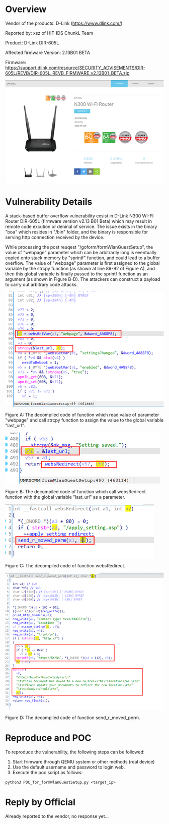 # Overview
Vendor of the products: D-Link (https://www.dlink.com/)

Reported by: xsz of HIT-IDS ChunkL Team

Product: D-Link DIR-605L

Affected firmware Version: 2.13B01 BETA

Firmware: https://support.dlink.com/resource/SECURITY_ADVISEMENTS/DIR-605L/REVB/DIR-605L_REVB_FIRMWARE_v2.13B01_BETA.zip

![product](../../imgs/product.png)

# Vulnerability Details
A stack-based buffer overflow vulnerability exsist in D-Link N300 WI-FI Router DIR-605L (firmware version v2.13 B01 Beta) which may result in remote code excution or deninal of service. The issue exists in the binary "boa" which resides in "/bin" folder, and the binary is responsible for serving http connection received by the device. 

While processing the post reuqest "/goform/formWlanGuestSetup", the value of "webpage" parameter which can be arbitrarily long is eventually copied onto stack memory by "sprintf" function, and could lead to a buffer overflow. The value of "webpage" parameter is first assigned to the global variable by the strcpy function (as shown at line 89-92 of Figure A), and then this global variable is finally passed to the sprintf function as an argument (as shown in Figure B-D). The attackers can construct a payload to carry out arbitrary code attacks.

![Fig1](imgs/Fig1.png)

Figure A: The decompiled code of function which read value of parameter "webpage" and call strcpy function to assign the value to the global variable "last_url".

![fig2](imgs/fig2.png)

Figure B: The decompiled code of function which call websRedirect function with the global variable "last_url" as a parameter.

![fig3](imgs/fig3.png)

Figure C: The decompiled code of function websRedirect.

![fig4](imgs/fig4.png)

Figure D: The decompiled code of function send_r_moved_perm.

# Reproduce and POC
To reproduce the vulnerability, the following steps can be followed:
1. Start frimware through QEMU system or other methods (real device)
2. Use the default username and password to login web.
3. Execute the poc script as follows:

```shell
python3 POC_for_formWlanGuestSetup.py <target_ip>
```

# Reply by Official
Already reported to the vendor, no response yet...